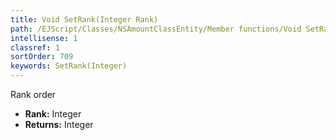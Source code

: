 ```yaml
---
title: Void SetRank(Integer Rank)
path: /EJScript/Classes/NSAmountClassEntity/Member functions/Void SetRank(Integer p_0)
intellisense: 1
classref: 1
sortOrder: 709
keywords: SetRank(Integer)
---
```



Rank order



* **Rank:** Integer
* **Returns:** Integer


